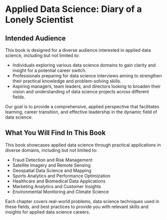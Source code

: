 # Applied Data Science: Diary of a Lonely Scientist

## Intended Audience

This book is designed for a diverse audience interested in applied data science, including but not limited to:

- Individuals exploring various data science domains to gain clarity and insight for a potential career switch.
- Professionals preparing for data science interviews aiming to strengthen their practical knowledge and problem-solving skills.
- Aspiring managers, team leaders, and directors looking to broaden their vision and understanding of data science projects across different fields.

Our goal is to provide a comprehensive, applied perspective that facilitates learning, career transition, and effective leadership in the dynamic field of data science.

## What You Will Find In This Book

This book showcases applied data science through practical applications in diverse domains, including but not limited to:

- Fraud Detection and Risk Management
- Satellite Imagery and Remote Sensing
- Geospatial Data Science and Mapping
- Sports Analytics and Performance Optimization
- Healthcare and Biomedical Data Applications
- Marketing Analytics and Customer Insights
- Environmental Monitoring and Climate Science

Each chapter covers real-world problems, data science techniques used in these fields, and best practices to provide you with relevant skills and insights for applied data science careers.